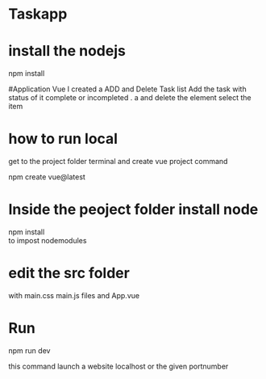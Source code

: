 # Taskapp

# install the nodejs 
npm install

#Application
Vue I created a ADD and Delete Task list 
Add the task with status  of  it complete or incompleted .
a and delete the element 
select the item 

# how to run local

get  to the project folder terminal and create vue project command

npm create vue@latest

# Inside the peoject folder install node
npm install  
to impost nodemodules
 # edit the src folder
 with main.css
 main.js
 files
 and App.vue
# Run
npm run dev

this command launch a website localhost or the given portnumber 




 



